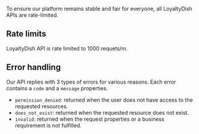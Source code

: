 To ensure our platform remains stable and fair for everyone, all LoyaltyDish APIs are rate-limited.

## Rate limits
LoyaltyDish API is rate limited to 1000 requets/m.

## Error handling
Our API replies with 3 types of errors for various reasons. Each error contains a `code` and a `message` properties.

- `permission_denied`: returned when the user does not have access to the requested resources.
- `does_not_exist`: returned when the requested resource does not exist.
- `invalid`: returned when the request properties or a business requirement is not fulfilled.
